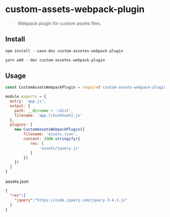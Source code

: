 # custom-assets-webpack-plugin
> Webpack plugin for custom assets files. 

## Install
```js
npm install --save-dev custom-assetes-webpack-plugin
```
```js
yarn add --dev custom-assetes-webpack-plugin
```

## Usage
```js
const CustomAssetsWebpackPlugin = require('custom-assets-webpack-plugin')

module.exports = {
  entry: 'app.js',
  output: {
    path: __dirname + '/dist',
    filename: 'app.[chunkhash].js'
  },
  plugins: [
    new CustomAssetsWebpackPlugin({
        filename: 'assets.json',
        content: JSON.stringify({
           res: [
               'assets/jquery.js'
           ]
        })
    })
  ]
}

```

assets.json
```json
{
  "res":{
    "jquery":"https://code.jquery.com/jquery-3.4.1.js"
  }
}
```
